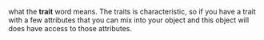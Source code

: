 what the **trait** word means. The traits is characteristic, so if you have a trait with a few attributes that you can mix into your object and this object will does have access to those attributes.


<!--stackedit_data:
eyJoaXN0b3J5IjpbLTU1NDgwNDg1MSwxMjk2NTIwMDg2LC0yMD
g4NzQ2NjEyLC0xODc2MDc0NjYwLC0xNTU5NTg3NjA3LDczODA5
MDYzMCwtMTE1MDQxMjExNiw5MDcxMjc2NzMsLTIwODg3NDY2MT
IsMjAzOTYzNTYyLC03MTA1Mjg3MCwtMTc0NjI1ODMxMywtMTAz
NDM1NjUxNywxNDI4OTk3NzI4LC02NTQyMTE2MTAsNjQ1MTE5OD
gzLC04NTk1NDQ0MTksOTY1NjM3NDczLC0xMzgyMTE1MzQxLDMw
ODczMDUzOV19
-->